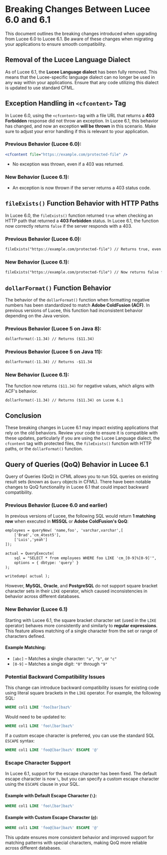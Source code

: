 
<!--
{
  "title": "Breaking Changes Between Lucee 6.0 and 6.1",
  "id": "breaking-changes-6-0-to-6-1",
  "categories": ["breaking changes", "migration","compat"],
  "description": "A guide to breaking changes introduced in Lucee between version 6.0 and 6.1",
  "keywords": ["breaking changes", "Lucee 6.0", "Lucee 6.1", "migration", "upgrade"],
  "related": [
    "logging-cfhttp-calls"
  ]
}
-->

# Breaking Changes Between Lucee 6.0 and 6.1

This document outlines the breaking changes introduced when upgrading from Lucee 6.0 to Lucee 6.1. Be aware of these changes when migrating your applications to ensure smooth compatibility.

## Removal of the Lucee Language Dialect

As of Lucee 6.1, the **Lucee Language dialect** has been fully removed. This means that the Lucee-specific language dialect can no longer be used in any way within your applications. Ensure that any code utilizing this dialect is updated to use standard CFML.

## Exception Handling in `<cfcontent>` Tag

In Lucee 6.0, using the `<cfcontent>` tag with a file URL that returns a **403 Forbidden** response did not throw an exception. In Lucee 6.1, this behavior has changed, and now an exception **will be thrown** in this scenario. Make sure to adjust your error handling if this is relevant to your application.

### Previous Behavior (Lucee 6.0):

```cfml
<cfcontent file="https://example.com/protected-file" />
```

- No exception was thrown, even if a 403 was returned.

### New Behavior (Lucee 6.1):

- An exception is now thrown if the server returns a 403 status code.

## `fileExists()` Function Behavior with HTTP Paths

In Lucee 6.0, the `fileExists()` function returned `true` when checking an HTTP path that returned a **403 Forbidden** status. In Lucee 6.1, the function now correctly returns `false` if the server responds with a 403.

### Previous Behavior (Lucee 6.0):

```cfml
fileExists("https://example.com/protected-file") // Returns true, even with a 403 response
```

### New Behavior (Lucee 6.1):

```cfml
fileExists("https://example.com/protected-file") // Now returns false for a 403 response
```

## `dollarFormat()` Function Behavior

The behavior of the `dollarFormat()` function when formatting negative numbers has been standardized to match **Adobe ColdFusion (ACF)**. In previous versions of Lucee, this function had inconsistent behavior depending on the Java version.

### Previous Behavior (Lucee 5 on Java 8):

```cfml
dollarFormat(-11.34) // Returns ($11.34)
```

### Previous Behavior (Lucee 5 on Java 11):

```cfml
dollarFormat(-11.34) // Returns -$11.34
```

### New Behavior (Lucee 6.1):

The function now returns `($11.34)` for negative values, which aligns with ACF's behavior.

```cfml
dollarFormat(-11.34) // Returns ($11.34) on Lucee 6.1
```

## Conclusion

These breaking changes in Lucee 6.1 may impact existing applications that rely on the old behaviors. Review your code to ensure it is compatible with these updates, particularly if you are using the Lucee Language dialect, the `cfcontent` tag with protected files, the `fileExists()` function with HTTP paths, or the `dollarFormat()` function.

## Query of Queries (QoQ) Behavior in Lucee 6.1

Query of Queries (QoQ) in CFML allows you to run SQL queries on existing result sets (known as `Query` objects in CFML). There have been notable changes to QoQ functionality in Lucee 6.1 that could impact backward compatibility.

### Previous Behavior (Lucee 6.0 and earlier)

In previous versions of Lucee, the following SQL would return **1 matching row** when executed in **MSSQL** or **Adobe ColdFusion's QoQ**:

```cfml
employees = queryNew( 'name,foo', 'varchar,varchar',[
    ['Brad','cm_4test5'],
    ['Luis','yeah']
]);

actual = QueryExecute(
    sql = "SELECT * from employees WHERE foo LIKE 'cm_[0-9]%[0-9]'",
    options = { dbtype: 'query' }
);

writedump( actual );

```

However, **MySQL**, **Oracle**, and **PostgreSQL** do not support square bracket character sets in their `LIKE` operator, which caused inconsistencies in behavior across different databases.

### New Behavior (Lucee 6.1)

Starting with Lucee 6.1, the square bracket character set (used in the `LIKE` operator) behaves more consistently and similarly to **regular expressions**. This feature allows matching of a single character from the set or range of characters defined.

#### Example Matching:

- `[abc]` – Matches a single character: `"a"`, `"b"`, or `"c"`
- `[0-9]` – Matches a single digit: `"0"` through `"9"`

### Potential Backward Compatibility Issues

This change can introduce backward compatibility issues for existing code using literal square brackets in the `LIKE` operator. For example, the following SQL:

```sql
WHERE col1 LIKE 'foo[bar]baz%'
```

Would need to be updated to:

```sql
WHERE col1 LIKE 'foo\[bar]baz%'
```

If a custom escape character is preferred, you can use the standard SQL `ESCAPE` syntax:

```sql
WHERE col1 LIKE 'foo@[bar]baz%' ESCAPE '@'
```

### Escape Character Support

In Lucee 6.1, support for the escape character has been fixed. The default escape character is now `\`, but you can specify a custom escape character using the `ESCAPE` clause in your SQL.

#### Example with Default Escape Character (`\`):

```sql
WHERE col1 LIKE 'foo\[bar]baz%'
```

#### Example with Custom Escape Character (`@`):

```sql
WHERE col1 LIKE 'foo@[bar]baz%' ESCAPE '@'
```

This update ensures more consistent behavior and improved support for matching patterns with special characters, making QoQ more reliable across different databases.
